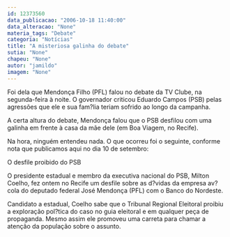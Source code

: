 ```yaml
---
id: 12373560
data_publicacao: "2006-10-18 11:40:00"
data_alteracao: "None"
materia_tags: "Debate"
categoria: "Notícias"
title: "A misteriosa galinha do debate"
sutia: "None"
chapeu: "None"
autor: "jamildo"
imagem: "None"
---
```

<p>Foi dela que Mendon&ccedil;a Filho (PFL) falou no debate da TV Clube, na segunda-feira &agrave; noite. O governador criticou Eduardo Campos (PSB) pelas agress&otilde;es que ele e sua fam?lia teriam sofrido ao longo da campanha.</p>
<p>A certa altura do debate, Mendon&ccedil;a falou que o PSB desfilou com uma galinha em frente &agrave; casa da m&atilde;e dele (em Boa Viagem, no Recife).</p>
<p>Na hora, ningu&eacute;m entendeu nada. O que ocorreu foi o seguinte, conforme nota que publicamos aqui no dia 10 de setembro:</p>
<p>O desfile proibido do PSB</p>
<p>O presidente estadual e membro da executiva nacional do PSB, Milton Coelho, fez ontem no Recife um desfile sobre as d?vidas da empresa av?cola do deputado federal Jos&eacute; Mendon&ccedil;a (PFL) com o Banco do Nordeste.</p>
<p>Candidato a estadual, Coelho sabe que o Tribunal Regional Eleitoral proibiu a explora&ccedil;&atilde;o pol?tica do caso no guia eleitoral e em qualquer pe&ccedil;a de propaganda. Mesmo assim ele promoveu uma carreta para chamar a aten&ccedil;&atilde;o da popula&ccedil;&atilde;o sobre o assunto.</p>
